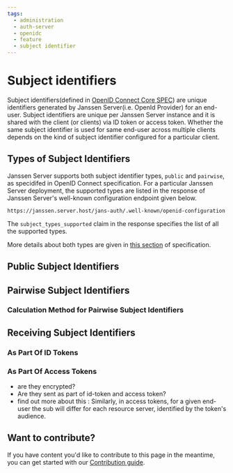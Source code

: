 ```yaml
---
tags:
  - administration
  - auth-server
  - openidc
  - feature
  - subject identifier
---
```


# Subject identifiers

Subject identifiers(defined in 
[OpenID Connect Core SPEC](https://openid.net/specs/openid-connect-core-1_0.html#Terminology)) are unique identifiers 
generated by Janssen Server(i.e. OpenId Provider) for an end-user. Subject identifiers are unique per Janssen Server 
instance and it is shared with the client (or clients) via ID token or access token. Whether the same subject identifier
is used for same end-user across multiple clients depends on the kind of subject identifier configured for a particular
client.

## Types of Subject Identifiers

Janssen Server supports both subject identifier types, `public` and `pairwise`, as specidifed in OpenID Connect 
specification. For a particular Janssen Server deployment, the supported types are listed in the response of Janssen 
Server's well-known configuration endpoint given below.

```
https://janssen.server.host/jans-auth/.well-known/openid-configuration
```

The `subject_types_supported` claim in the response specifies the list of all the supported types. 

More details about both types are given in 
[this section](https://openid.net/specs/openid-connect-core-1_0.html#SubjectIDTypes) of specification.

## Public Subject Identifiers

## Pairwise Subject Identifiers

### Calculation Method for Pairwise Subject Identifiers

## Receiving Subject Identifiers

### As Part Of ID Tokens

### As Part Of Access Tokens

- are they encrypted?
- Are they sent as part of id-token and access token?
- find out more about this : Similarly, in access tokens, for a given end-user the sub will differ for each resource server, identified by the token's audience.

## Want to contribute?

If you have content you'd like to contribute to this page in the meantime, you can get started with our [Contribution guide](https://docs.jans.io/head/CONTRIBUTING/).
